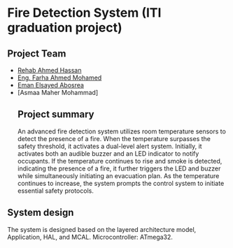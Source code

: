 # Fire Detection System (ITI graduation project)
## Project Team
* [Rehab Ahmed Hassan](https://www.linkedin.com/in/rehab-ahmed-273949195)
* [Eng. Farha Ahmed Mohamed](https://www.linkedin.com/in/farha-elameer-8b62aa207)
* [Eman Elsayed Abosrea](https://www.linkedin.com/in/eman-elsayed-55293223a)
* [Asmaa Maher Mohammad] 
  ## Project summary 
  An advanced fire detection system utilizes room temperature sensors to detect the presence of a fire. When the temperature surpasses the safety threshold, it activates a dual-level alert system. Initially, it activates both an audible buzzer and an LED indicator to notify occupants. If the temperature continues to rise and smoke is detected, indicating the presence of a fire, it further triggers the LED and buzzer while simultaneously initiating an evacuation plan. As the temperature continues to increase, the system prompts the control system to initiate essential safety protocols.


## System design
The system is designed based on the layered architecture model, Application, HAL, and MCAL.
Microcontroller: ATmega32.

